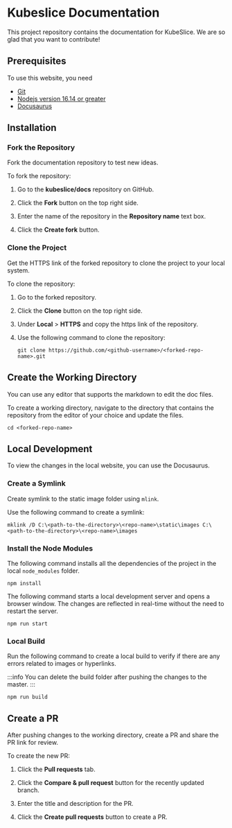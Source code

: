 # Kubeslice Documentation
This project repository contains the documentation for KubeSlice. We are so glad that you want to contribute!

## Prerequisites

To use this website, you need
- [Git](https://git-scm.com/downloads)
- [Nodejs version 16.14 or greater](https://nodejs.org/en/download/)
- [Docusaurus](https://docusaurus.io/docs/installation)

## Installation

### Fork the Repository

Fork the documentation repository to test new ideas.

To fork the repository:

1. Go to the **kubeslice/docs** repository on GitHub.

2. Click the **Fork** button on the top right side.
   
3. Enter the name of the repository in the **Repository name** text box.

4. Click the **Create fork** button.


### Clone the Project

Get the HTTPS link of the forked repository to clone the project to your local system.

To clone the repository:

1. Go to the forked repository.

2. Click the **Clone** button on the top right side.

3. Under **Local** > **HTTPS** and copy the https link of the repository.

4. Use the following command to clone the repository:

   ```
   git clone https://github.com/<github-username>/<forked-repo-name>.git
   ```

## Create the Working Directory

You can use any editor that supports the markdown to edit the doc files.

To create a working directory, navigate to the directory that contains the repository from the editor of your choice and update the files.

```
cd <forked-repo-name>
```

## Local Development

To view the changes in the local website, you can use the Docusaurus. 

### Create a Symlink

Create symlink to the static image folder using `mlink`.

Use the following command to create a symlink:

```
mklink /D C:\<path-to-the-directory>\<repo-name>\static\images C:\<path-to-the-directory>\<repo-name>\images
```

### Install the Node Modules

The following command installs all the dependencies of the project in the local `node_modules` folder.

```
npm install
```

The following command starts a local development server and opens a browser window. The changes are reflected in real-time without the need to restart the server.

```
npm run start
```

### Local Build

Run the following command to create a local build to verify if there are any  errors related to images or hyperlinks.

:::info
You can delete the build folder after pushing the changes to the master.
:::

```
npm run build
```

## Create a PR

After pushing changes to the working directory, create a PR and share the PR link for review.

To create the new PR:

1. Click the **Pull requests** tab.

2. Click the **Compare & pull request** button for the recently updated branch.

3. Enter the title and description for the PR.

4. Click the **Create pull requests** button to create a PR.
